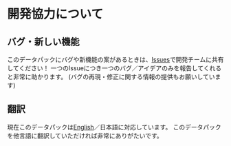# 開発協力について
## バグ・新しい機能
このデータパックにバグや新機能の案があるときは、[Issues](https://github.com/haiiro2gou/Big-Number-Calculator/issues)で開発チームに共有してください！
一つのIssueにつき一つのバグ／アイデアのみを報告してくれると非常に助かります。
(バグの再現・修正に関する情報の提供もお願いしています)

## 翻訳
現在このデータパックは[English](https://github.com/haiiro2gou/Big-Number-Calculator/blob/main/CONTRIBUTING.md)／日本語に対応しています。
このデータパックを他言語に翻訳していただければ非常にありがたいです。
